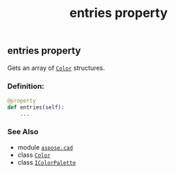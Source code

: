 ﻿---
title: entries property
second_title: Aspose.CAD for Python via .NET API References
description: 
type: docs
weight: 70
url: /python-net/aspose.cad/icolorpalette/entries/
is_root: false
---

## entries property


Gets an array of [`Color`](/cad/python-net/aspose.cad/color) structures.
### Definition:
```python
@property
def entries(self):
    ...
```

### See Also
* module [`aspose.cad`](../../)
* class [`Color`](/cad/python-net/aspose.cad/color)
* class [`IColorPalette`](/cad/python-net/aspose.cad/icolorpalette)
